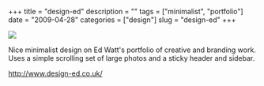 +++
title = "design-ed"
description = ""
tags = ["minimalist", "portfolio"]
date = "2009-04-28"
categories = ["design"]
slug = "design-ed"
+++


 

  <div id="screens-thumbs" class="clearfix">
    <div class="txt-center" id="design-submission"><a href="http://www.design-ed.co.uk/"><img id='bluga-thumbnail-1579' class='bluga-thumbnail large' src='http://media.konigi.com/bluga/
wt49f7285cd8092.jpg'/></a></div>  
  </div>   
<p>Nice minimalist design on Ed Watt's portfolio of creative and branding work. Uses a simple scrolling set of large photos and a sticky header and sidebar.</p>
<p><a href="http://www.design-ed.co.uk/">http://www.design-ed.co.uk/</a></p>




